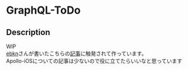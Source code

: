 GraphQL-ToDo
====

## Description
WIP  
[ebkn](https://github.com/ebkn)さんが書いたこちらの[記事](https://qiita.com/ebkn/items/0b30bdbf0dae5df73d2e)に触発されて作っています。  
Apollo-iOSについての記事は少ないので役に立てたらいいなと思っています

